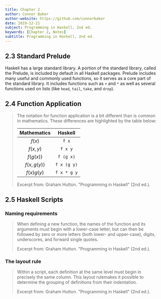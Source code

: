 ```yaml
---
title: Chapter 2
author: Connor Baker
author-website: https://github.com/connorbaker
date: 2019-12-21
subject: Programming in Haskell, 2nd ed.
keywords: [Chapter 2, Notes]
subtitle: Programming in Haskell, 2nd ed.
---
```


## 2.3 Standard Prelude

Haskell has a large standard library. A portion of the standard library, called the Prelude, is included by default in all Haskell packages. Prelude includes many useful and commonly used functions, so it serves as a core part of the standard library. It includes functions such as `+` and `*` as well as several functions used on lists (like `head`, `tail`, `take`, and `drop`).

<!--more-->

## 2.4 Function Application

> The notation for function application is a bit different than is common in mathematics. These differences are highlighted by the table below:
>
> Mathematics | Haskell |
> :-: | :-: |
> $f(x)$ | `f x` |
> $f(x,y)$ | `f x y` |
> $f(g(x))$ | `f (g x)` |
> $f(x,g(y))$ | `f x (g y)` |
> $f(x)g(y)$ | `f x * g y` |
>
> Excerpt from: Graham Hutton. "Programming in Haskell" (2nd ed.).

## 2.5 Haskell Scripts

### Naming requirements

> When defining a new function, the names of the function and its arguments must begin with a lower-case letter, but can then be followed by zero or more letters (both lower- and upper-case), digits, underscores, and forward single quotes.
>
> Excerpt from: Graham Hutton. "Programming in Haskell" (2nd ed.).

### The layout rule

> Within a script, each definition at the same level must begin in precisely the same column. This layout rulemakes it possible to determine the grouping of definitions from their indentation.
>
> Excerpt from: Graham Hutton. "Programming in Haskell" (2nd ed.).
